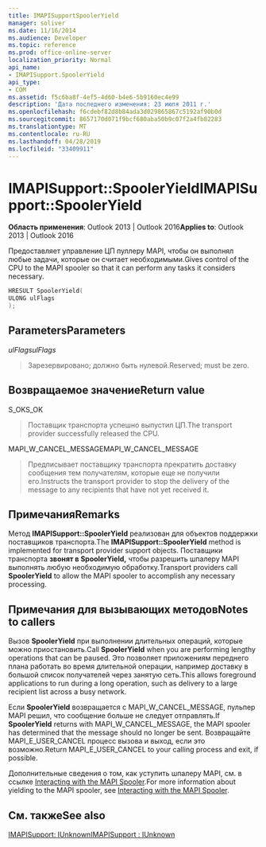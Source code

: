```yaml
---
title: IMAPISupportSpoolerYield
manager: soliver
ms.date: 11/16/2014
ms.audience: Developer
ms.topic: reference
ms.prod: office-online-server
localization_priority: Normal
api_name:
- IMAPISupport.SpoolerYield
api_type:
- COM
ms.assetid: f5c6ba8f-4ef5-4d60-b4e6-5b9160ec4e99
description: 'Дата последнего изменения: 23 июля 2011 г.'
ms.openlocfilehash: f6cdebf82d8b84ada3d029865867c5192af90b0d
ms.sourcegitcommit: 8657170d071f9bcf680aba50b9c07f2a4fb82283
ms.translationtype: MT
ms.contentlocale: ru-RU
ms.lasthandoff: 04/28/2019
ms.locfileid: "33409911"
---
```

# <a name="imapisupportspooleryield"></a><span data-ttu-id="c6720-103">IMAPISupport::SpoolerYield</span><span class="sxs-lookup"><span data-stu-id="c6720-103">IMAPISupport::SpoolerYield</span></span>

  
  
<span data-ttu-id="c6720-104">**Область применения**: Outlook 2013 | Outlook 2016</span><span class="sxs-lookup"><span data-stu-id="c6720-104">**Applies to**: Outlook 2013 | Outlook 2016</span></span> 
  
<span data-ttu-id="c6720-105">Предоставляет управление ЦП пуллеру MAPI, чтобы он выполнял любые задачи, которые он считает необходимыми.</span><span class="sxs-lookup"><span data-stu-id="c6720-105">Gives control of the CPU to the MAPI spooler so that it can perform any tasks it considers necessary.</span></span>
  
```cpp
HRESULT SpoolerYield(
ULONG ulFlags
);
```

## <a name="parameters"></a><span data-ttu-id="c6720-106">Parameters</span><span class="sxs-lookup"><span data-stu-id="c6720-106">Parameters</span></span>

 <span data-ttu-id="c6720-107">_ulFlags_</span><span class="sxs-lookup"><span data-stu-id="c6720-107">_ulFlags_</span></span>
  
> <span data-ttu-id="c6720-108">Зарезервировано; должно быть нулевой.</span><span class="sxs-lookup"><span data-stu-id="c6720-108">Reserved; must be zero.</span></span>
    
## <a name="return-value"></a><span data-ttu-id="c6720-109">Возвращаемое значение</span><span class="sxs-lookup"><span data-stu-id="c6720-109">Return value</span></span>

<span data-ttu-id="c6720-110">S_OK</span><span class="sxs-lookup"><span data-stu-id="c6720-110">S_OK</span></span> 
  
> <span data-ttu-id="c6720-111">Поставщик транспорта успешно выпустил ЦП.</span><span class="sxs-lookup"><span data-stu-id="c6720-111">The transport provider successfully released the CPU.</span></span>
    
<span data-ttu-id="c6720-112">MAPI_W_CANCEL_MESSAGE</span><span class="sxs-lookup"><span data-stu-id="c6720-112">MAPI_W_CANCEL_MESSAGE</span></span> 
  
> <span data-ttu-id="c6720-113">Предписывает поставщику транспорта прекратить доставку сообщения тем получателям, которые еще не получили его.</span><span class="sxs-lookup"><span data-stu-id="c6720-113">Instructs the transport provider to stop the delivery of the message to any recipients that have not yet received it.</span></span>
    
## <a name="remarks"></a><span data-ttu-id="c6720-114">Примечания</span><span class="sxs-lookup"><span data-stu-id="c6720-114">Remarks</span></span>

<span data-ttu-id="c6720-115">Метод **IMAPISupport::SpoolerYield** реализован для объектов поддержки поставщиков транспорта.</span><span class="sxs-lookup"><span data-stu-id="c6720-115">The **IMAPISupport::SpoolerYield** method is implemented for transport provider support objects.</span></span> <span data-ttu-id="c6720-116">Поставщики транспорта **звонят в SpoolerYield,** чтобы разрешить шпалеру MAPI выполнять любую необходимую обработку.</span><span class="sxs-lookup"><span data-stu-id="c6720-116">Transport providers call **SpoolerYield** to allow the MAPI spooler to accomplish any necessary processing.</span></span> 
  
## <a name="notes-to-callers"></a><span data-ttu-id="c6720-117">Примечания для вызывающих методов</span><span class="sxs-lookup"><span data-stu-id="c6720-117">Notes to callers</span></span>

<span data-ttu-id="c6720-118">Вызов **SpoolerYield** при выполнении длительных операций, которые можно приостановить.</span><span class="sxs-lookup"><span data-stu-id="c6720-118">Call **SpoolerYield** when you are performing lengthy operations that can be paused.</span></span> <span data-ttu-id="c6720-119">Это позволяет приложениям переднего плана работать во время длительной операции, например доставку в большой список получателей через занятую сеть.</span><span class="sxs-lookup"><span data-stu-id="c6720-119">This allows foreground applications to run during a long operation, such as delivery to a large recipient list across a busy network.</span></span> 
  
<span data-ttu-id="c6720-120">Если **SpoolerYield** возвращается с MAPI_W_CANCEL_MESSAGE, пульпер MAPI решил, что сообщение больше не следует отправлять.</span><span class="sxs-lookup"><span data-stu-id="c6720-120">If **SpoolerYield** returns with MAPI_W_CANCEL_MESSAGE, the MAPI spooler has determined that the message should no longer be sent.</span></span> <span data-ttu-id="c6720-121">Возвращайте MAPI_E_USER_CANCEL процесс вызова и выход, если это возможно.</span><span class="sxs-lookup"><span data-stu-id="c6720-121">Return MAPI_E_USER_CANCEL to your calling process and exit, if possible.</span></span> 
  
<span data-ttu-id="c6720-122">Дополнительные сведения о том, как уступить шпалеру MAPI, см. в ссылке [Interacting with the MAPI Spooler](interacting-with-the-mapi-spooler.md).</span><span class="sxs-lookup"><span data-stu-id="c6720-122">For more information about yielding to the MAPI spooler, see [Interacting with the MAPI Spooler](interacting-with-the-mapi-spooler.md).</span></span>
  
## <a name="see-also"></a><span data-ttu-id="c6720-123">См. также</span><span class="sxs-lookup"><span data-stu-id="c6720-123">See also</span></span>



[<span data-ttu-id="c6720-124">IMAPISupport: IUnknown</span><span class="sxs-lookup"><span data-stu-id="c6720-124">IMAPISupport : IUnknown</span></span>](imapisupportiunknown.md)

